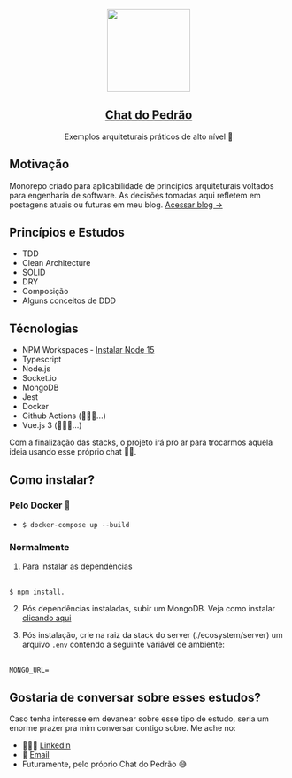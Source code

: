 <p align="center">
  <a href="https://pedromoraisf.medium.com">
    <img src="https://ouch-cdn.icons8.com/preview/760/349dca7d-9e1f-4a75-a2b3-0c030530d384.png" height="150">
    <h2 align="center">Chat do Pedrão</h2>
  </a>
  <p align="center">Exemplos arquiteturais práticos de alto nível 🦅</p>
</p>


## Motivação
Monorepo criado para aplicabilidade de princípios arquiteturais voltados para engenharia de software. As decisões tomadas aqui refletem em postagens atuais ou futuras em meu blog. [Acessar blog →](https://pedromoraisf.medium.com)

## Princípios e Estudos
- TDD
- Clean Architecture
- SOLID
- DRY
- Composição
- Alguns conceitos de DDD

## Técnologias
- NPM Workspaces - [Instalar Node 15](https://nodejs.org/en/download/current/)
- Typescript
- Node.js
- Socket.io
- MongoDB
- Jest
- Docker
- Github Actions (👨🏽‍💻...)
- Vue.js 3 (👨🏽‍💻...)

Com a finalização das stacks, o projeto irá pro ar para trocarmos aquela ideia usando esse próprio chat ✌🏽.

## Como instalar?
### Pelo Docker 🐳
- <code>$ docker-compose up --build</code>

### Normalmente
1. Para instalar as dependências
<br>
<code>$ npm install.</code>

2. Pós dependências instaladas, subir um MongoDB. Veja como instalar [clicando aqui](https://docs.mongodb.com/manual/installation/)

3. Pós instalação, crie na raiz da stack do server (./ecosystem/server) um arquivo <code>.env</code> contendo a seguinte variável de ambiente:
<br>
<code>MONGO_URL=<sua_variavel_de_conexao_mongo></code>

## Gostaria de conversar sobre esses estudos?
Caso tenha interesse em devanear sobre esse tipo de estudo, seria um enorme prazer pra mim conversar contigo sobre. Me ache no:
- 🙋🏽‍♂️ [Linkedin](https://www.linkedin.com/in/pedromoraisf/)
- 📧 [Email](mailto:pedro.morais1997@gmail.com)
- Futuramente, pelo próprio Chat do Pedrão 😅